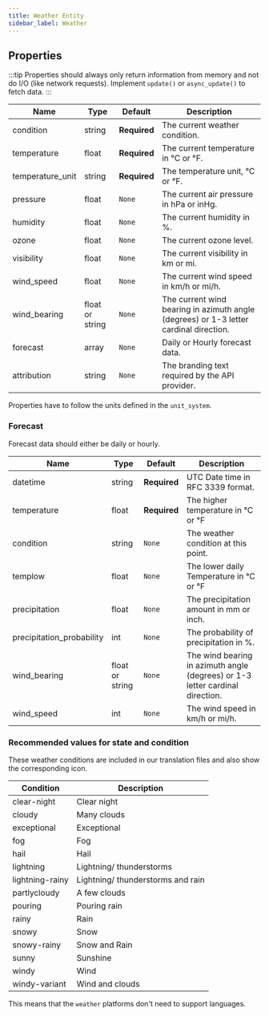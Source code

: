 ```yaml
---
title: Weather Entity
sidebar_label: Weather
---
```


## Properties

:::tip
Properties should always only return information from memory and not do I/O (like network requests). Implement `update()` or `async_update()` to fetch data.
:::

| Name | Type | Default | Description
| ---- | ---- | ------- | -----------
| condition | string | **Required** | The current weather condition.
| temperature | float | **Required** | The current temperature in °C or °F.
| temperature_unit | string | **Required** | The temperature unit, °C or °F.
| pressure | float | `None` | The current air pressure in hPa or inHg.
| humidity | float | `None` | The current humidity in %.
| ozone | float | `None` | The current ozone level.
| visibility | float | `None` | The current visibility in km or mi.
| wind_speed | float | `None` | The current wind speed in km/h or mi/h.
| wind_bearing | float or string | `None` | The current wind bearing in azimuth angle (degrees) or 1-3 letter cardinal direction.
| forecast | array | `None` | Daily or Hourly forecast data.
| attribution | string | `None` | The branding text required by the API provider.

Properties have to follow the units defined in the `unit_system`.

### Forecast

Forecast data should either be daily or hourly.

| Name | Type | Default | Description
| ---- | ---- | ------- | -----------
| datetime | string | **Required** | UTC Date time in RFC 3339 format.
| temperature | float | **Required** | The higher temperature in °C or °F
| condition | string | `None` | The weather condition at this point.
| templow | float | `None` | The lower daily Temperature in °C or °F
| precipitation | float | `None` | The precipitation amount in mm or inch.
| precipitation_probability | int | `None` | The probability of precipitation in %.
| wind_bearing | float or string | `None` | The wind bearing in azimuth angle (degrees) or 1-3 letter cardinal direction.
| wind_speed | int | `None` | The wind speed in km/h or mi/h.

### Recommended values for state and condition

These weather conditions are included in our translation files and also show the corresponding icon.

| Condition | Description
| --------- | -----------
| clear-night | Clear night
| cloudy | Many clouds
| exceptional | Exceptional
| fog | Fog
| hail | Hail
| lightning | Lightning/ thunderstorms
| lightning-rainy | Lightning/ thunderstorms and rain
| partlycloudy | A few clouds
| pouring | Pouring rain
| rainy | Rain
| snowy | Snow
| snowy-rainy | Snow and Rain
| sunny | Sunshine
| windy | Wind
| windy-variant | Wind and clouds

This means that the `weather` platforms don't need to support languages.
